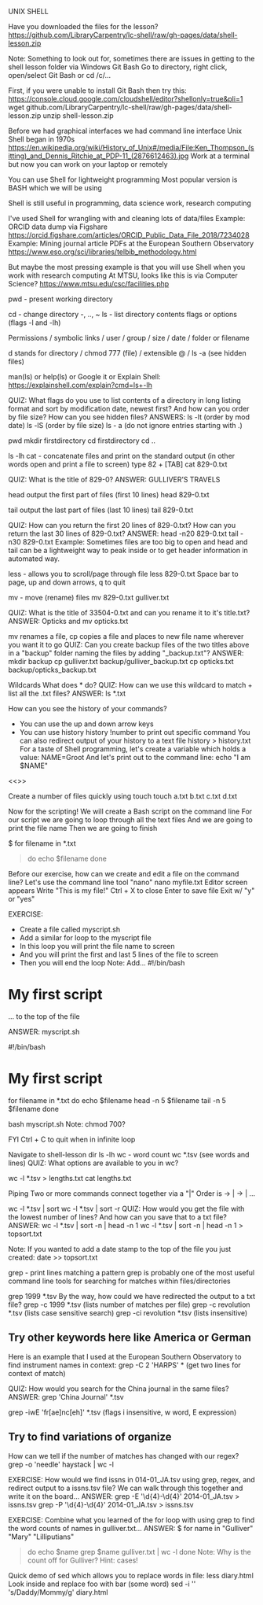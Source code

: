 
UNIX SHELL

Have you downloaded the files for the lesson?
https://github.com/LibraryCarpentry/lc-shell/raw/gh-pages/data/shell-lesson.zip

Note: Something to look out for, sometimes there are issues in getting to the shell lesson folder via Windows Git Bash
Go to directory, right click, open/select Git Bash or cd /c/...

First, if you were unable to install Git Bash then try this:
https://console.cloud.google.com/cloudshell/editor?shellonly=true&pli=1
wget github.com/LibraryCarpentry/lc-shell/raw/gh-pages/data/shell-lesson.zip
unzip shell-lesson.zip

Before we had graphical interfaces we had command line interface
Unix Shell began in 1970s
https://en.wikipedia.org/wiki/History_of_Unix#/media/File:Ken_Thompson_(sitting)_and_Dennis_Ritchie_at_PDP-11_(2876612463).jpg
Work at a terminal but now you can work on your laptop or remotely

You can use Shell for lightweight programming
Most popular version is BASH which we will be using

Shell is still useful in programming, data science work, research computing

I've used Shell for wrangling with and cleaning lots of data/files
Example: ORCID data dump via Figshare
https://orcid.figshare.com/articles/ORCID_Public_Data_File_2018/7234028
Example: Mining journal article PDFs at the European Southern Observatory
https://www.eso.org/sci/libraries/telbib_methodology.html

But maybe the most pressing example is that you will use Shell when you work with research computing
At MTSU, looks like this is via Computer Science?
https://www.mtsu.edu/csc/facilities.php

pwd - present working directory

cd - change directory
-, .., ~
ls - list directory contents
	flags or options  (flags -l and -lh)

Permissions / symbolic links / user / group / size / date / folder or filename

d stands for directory / chmod 777 (file) / extensible @ / ls -a (see hidden files)

man(ls) or help(ls) or Google it or Explain Shell:
https://explainshell.com/explain?cmd=ls+-lh


QUIZ:
What flags do you use to list contents of a directory in long listing format and sort by modification date, newest first?
And how can you order by file size?
How can you see hidden files?
ANSWERS:
ls -lt (order by mod date)
ls -lS (order by file size)
ls - a (do not ignore entries starting with .)


pwd
mkdir firstdirectory
cd firstdirectory
cd ..

ls -lh
cat - concatenate files and print on the standard output
(in other words open and print a file to screen)
type 82 + [TAB]
cat 829-0.txt


QUIZ:
What is the title of 829-0?
ANSWER:
GULLIVER’S TRAVELS

head
output the first part of files (first 10 lines)
head 829-0.txt

tail
output the last part of files (last 10 lines)
tail 829-0.txt


QUIZ:
How can you return the first 20 lines of 829-0.txt?
How can you return the last 30 lines of 829-0.txt?
ANSWER:
head -n20 829-0.txt
tail -n30 829-0.txt
Example: Sometimes files are too big to open and head and tail can be a lightweight way
to peak inside or to get header information in automated way.

less - allows you to scroll/page through file
less 829-0.txt
Space bar to page, up and down arrows, q to quit

mv - move (rename) files
mv 829-0.txt gulliver.txt


QUIZ:
What is the title of 33504-0.txt and can you rename it to it's title.txt?
ANSWER:
Opticks and mv opticks.txt


mv renames a file, cp copies a file and places to new file name wherever you want it to go
QUIZ:
Can you create backup files of the two titles above in a "backup" folder naming the files by adding "_backup.txt"?
ANSWER:
mkdir backup
cp gulliver.txt backup/gulliver_backup.txt
cp opticks.txt backup/opticks_backup.txt


Wildcards
What does * do?
QUIZ:
How can we use this wildcard to match + list all the .txt files?
ANSWER:
ls *.txt


How can you see the history of your commands?
- You can use the up and down arrow keys
- You can use history
	history !number to print out specific command
You can also redirect output of your history to a text file
	history > history.txt
For a taste of Shell programming, let's create a variable which holds a value:
	NAME=Groot
And let's print out to the command line:
	echo "I am $NAME"

<<<BREAK>>>

Create a number of files quickly using touch
touch a.txt b.txt c.txt d.txt

Now for the scripting!
We will create a Bash script on the command line
For our script we are going to loop through all the text files
And we are going to print the file name
Then we are going to finish

$ for filename in *.txt
> do
>    echo $filename
> done

Before our exercise, how can we create and edit a file on the command line?
Let's use the command line tool "nano"
nano myfile.txt
Editor screen appears
Write "This is my file!"
Ctrl + X to close
Enter to save file
Exit w/ "y" or "yes"


EXERCISE:
- Create a file called myscript.sh
- Add a similar for loop to the myscript file
- In this loop you will print the file name to screen
- And you will print the first and last 5 lines of the file to screen
- Then you will end the loop
Note: Add...
#!/bin/bash
# My first script
... to the top of the file

ANSWER:
myscript.sh

#!/bin/bash
# My first script
for filename in *.txt
do
  echo $filename
  head -n 5 $filename
  tail -n 5 $filename
done

bash myscript.sh
Note: chmod 700?


FYI Ctrl + C to quit when in infinite loop


Navigate to shell-lesson dir
ls -lh
wc - word count
wc *.tsv (see words and lines)
QUIZ:
What options are available to you in wc?


wc -l *.tsv > lengths.txt
cat lengths.txt

Piping
Two or more commands connect together via a "|"
Order is <command> -> | <command> -> | ...

wc -l *.tsv | sort
wc -l *.tsv | sort -r
QUIZ:
How would you get the file with the lowest number of lines?
And how can you save that to a txt file?
ANSWER:
wc -l *.tsv | sort -n | head -n 1
wc -l *.tsv | sort -n | head -n 1 > topsort.txt

Note: If you wanted to add a date stamp to the top of the file you just created:
date >> topsort.txt


grep - print lines matching a pattern
grep is probably one of the most useful command line tools for searching for matches within files/directories

grep 1999 *.tsv
By the way, how could we have redirected the output to a txt file?
grep -c 1999 *.tsv (lists number of matches per file)
grep -c revolution *.tsv (lists case sensitive search)
grep -ci revolution *.tsv (lists insensitive)
## Try other keywords here like America or German

Here is an example that I used at the European Southern Observatory to find instrument names in context:
grep -C 2 'HARPS' * (get two lines for context of match)

QUIZ:
How would you search for the China journal in the same files?
ANSWER:
grep 'China Journal' *.tsv


grep -iwE 'fr[ae]nc[eh]' *.tsv (flags i insensitive, w word, E expression)
## Try to find variations of organize
How can we tell if the number of matches has changed with our regex?
grep -o 'needle' haystack | wc -l


EXERCISE:
How would we find issns in 014-01_JA.tsv using grep, regex, and redirect output to a issns.tsv file?
We can walk through this together and write it on the board...
ANSWER:
grep -E '\d{4}-\d{4}' 2014-01_JA.tsv > issns.tsv
grep -P '\d{4}-\d{4}' 2014-01_JA.tsv > issns.tsv


EXERCISE:
Combine what you learned of the for loop with using grep to find the word counts of names in gulliver.txt...
ANSWER:
$ for name in "Gulliver" "Mary" "Lilliputians"
> do
>    echo $name
>    grep $name gulliver.txt | wc -l
> done
Note: Why is the count off for Gulliver? Hint: cases!

Quick demo of sed which allows you to replace words in file:
less diary.html
Look inside and replace foo with bar (some word)
sed -i '' 's/Daddy/Mommy/g' diary.html
